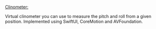 [Clinometer:](https://en.wikipedia.org/wiki/Inclinometer) 

Virtual clinometer you can use to measure the pitch and roll from a given position. Implemented using SwiftUI, CoreMotion and AVFoundation.
